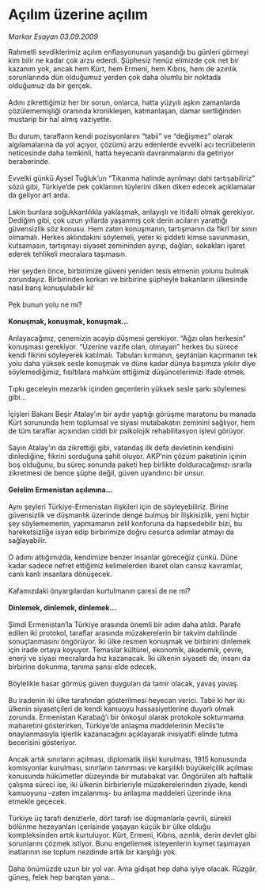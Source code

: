 # Açılım üzerine açılım

*Markar Esayan 03.09.2009*

<div class="taraf_structure_2col_1zq">
<div class="margen_n">



 <p>Rahmetli sevdiklerimiz açılım enflasyonunun yaşandığı bu günleri görmeyi kim bilir ne kadar çok arzu ederdi. Şüphesiz henüz elimizde çok net bir kazanım yok, ancak hem Kürt, hem Ermeni, hem Kıbrıs, hem de azınlık sorunlarında dün olduğumuz yerden çok daha olumlu bir noktada olduğumuz da bir gerçek. <br/><br/>Adını zikrettiğimiz her bir sorun, onlarca, hatta yüzyılı aşkın zamanlarda çözülememişliği oranında kronikleşen, katmanlaşan, damar sertliğinden mustarip bir hal almış vaziyette. <br/><br/>Bu durum, tarafların kendi pozisyonlarını “tabii” ve “değişmez” olarak algılamalarına da yol açıyor, çözümü arzu edenlerde evvelki acı tecrübelerin neticesinde daha temkinli, hatta heyecanlı davranmalarını da getiriyor beraberinde. <br/><br/>Evvelki günkü Aysel Tuğluk’un “Tıkanma halinde ayrılmayı dahi tartışabiliriz” sözü gibi, Türkiye’de pek çoklarının tüylerini diken diken edecek açıklamalar da geliyor art arda. <br/><br/>Lakin bunlara soğukkanlılıkla yaklaşmak, anlayışlı ve itidalli olmak gerekiyor. Dediğim gibi, çok uzun yıllarda yaşanmış çok derin acıların yarattığı güvensizlik söz konusu. Hem zaten konuşmanın, tartışmanın da fikrî bir sınırı olmamalı. Herkes aklındakini söylemeli, yeter ki şiddeti kimse savunmasın, kutsamasın, tartışmayı siyaset zemininden ayırıp, dağları, sokakları işaret ederek tehlikeli mecralara taşımasın. <br/><br/>Her şeyden önce, birbirimize güveni yeniden tesis etmenin yolunu bulmak zorundayız. Birbirinden korkan ve birbirine şüpheyle bakanların ülkesinde nasıl barış konuşulabilir ki! <br/><br/>Pek bunun yolu ne mi?<b> <br/><br/>Konuşmak, konuşmak, konuşmak...</b> <br/><br/>Anlayacağınız, çenemizin acayip düşmesi gerekiyor. “Ağzı olan herkesin” konuşması gerekiyor. “Üzerine vazife olan, olmayan” herkes bu sürece kendi fikrini söyleyerek katılmalı. Tabuları kırmanın, şeytanları kaçırmanın tek yolu daha yüksek sesle konuşmak ve düne kadar dünya başımıza yıkılır diye söylemediğimiz, fısıltılara mahkûm ettiğimiz düşüncelerimizi ifade etmek. <br/><br/>Tıpkı geceleyin mezarlık içinden geçenlerin yüksek sesle şarkı söylemesi gibi... <br/><br/>İçişleri Bakanı Beşir Atalay’ın bir aydır yaptığı görüşme maratonu bu manada Kürt sorununda hem toplumsal ve siyasi mutabakatın zeminini sağlıyor, hem de tüm taraflar açısından ciddi bir psikolojik rehabilitasyon işlevi görüyor. <br/><br/>Sayın Atalay’ın da zikrettiği gibi, vatandaş ilk defa devletinin kendisini dinlediğine, fikrini sorduğuna şahit oluyor. AKP’nin çözüm paketinin içinin boş olduğunu, bu süreç sonunda paketi hep birlikte dolduracağımızı ısrarla zikretmesi de bence şüphe değil, güven uyandırıcı bir unsur.<b> <br/><br/>Gelelim Ermenistan açılımına...</b> <br/><br/>Aynı şeyleri Türkiye-Ermenistan ilişkileri için de söyleyebiliriz. Birine güvensizlik ve düşmanlık üzerinde denge bulmuş bir ilişkisizlik, yeni hiçbir şey söylememenin, yapmamanın zelil konforuna da hapsedebilir bizi, bu hareketsizliğe isyan edip birbirimize doğru cesurca adımlar atmayı da sağlayabilir. <br/><br/>O adımı attığımızda, kendimize benzer insanlar göreceğiz çünkü. Düne kadar sadece nefret ettiğimiz kelimelerden ibaret olan cansız kavramlar, canlı kanlı insanlara dönüşecek. <br/><br/>Kafamızdaki önyargılardan kurtulmanın çaresi de ne mi?<b> <br/><br/>Dinlemek, dinlemek, dinlemek...</b> <br/><br/>Şimdi Ermenistan’la Türkiye arasında önemli bir adım daha atıldı. Parafe edilen iki protokol, taraflar arasında müzakerelerin bir takvim dahilinde sonuçlanmasını öngörüyor. İki ülke resmen konuşmak ve birbirini dinlemek için irade ortaya koyuyor. Temaslar kültürel, ekonomik, akademik, çevre, enerji ve siyasi mecralarda hız kazanacak. İki ülkenin siyaseti de, insanı da birbirine dokunma, tanıma şansı elde edecek. <br/><br/>Böylelikle hasar görmüş güven duyguları da tamir olacak, yavaş yavaş. <br/><br/>Bu iradenin iki ülke tarafından gösterilmesi heyecan verici. Tabii ki her iki ülkenin siyasetçileri de kendi kamuoyu hassasiyetlerine duyarlı olmak zorunda. Ermenistan Karabağ’ı bir önkoşul olarak protokole sokturmama maharetini gösterirken, Türkiye’de anlaşma maddelerinin Meclis’te onaylanmasıyla işlerlik kazanacağını açıklayarak inisiyatifi elinde tutma becerisini gösteriyor. <br/><br/>Ancak artık sınırların açılması, diplomatik ilişki kurulması, 1915 konusunda komisyonlar kurulması, sınırların tanınması ve karşılıklı büyükelçilik açılması konusunda hükümetler düzeyinde bir mutabakat var. Öngörülen altı haftalık çalışma süreci ise, iki ülkenin birbirleriyle müzakerelerinden ziyade, kendi kamuoyunu –zaten imzalanmış- bu anlaşma maddeleri üzerinde ikna etmekle geçecek. <br/><br/>Türkiye üç tarafı denizlerle, dört tarafı ise düşmanlarla çevrili, sürekli bölünme hezeyanları içerisinde yaşayan küçük bir ülke olduğu kompleksinden artık kurtuluyor. Kürt, Ermeni, Kıbrıs, azınlık, derin devlet gibi sorunlarını çözmek istiyor. Bunu engellemek isteyenlerin kıymet taşımayan inatlarının ise toplum nezdinde artık bir karşılığı yok. <br/><br/>Daha önümüzde uzun bir yol var. Ama gidişat hep daha iyiye olacak. Rüzgâr, güneş, felek hep barıştan yana...</p>
<br/>
<br/>
<br/>



<br/>


<div id="taraf_not">
</div>

</div>


</div>

